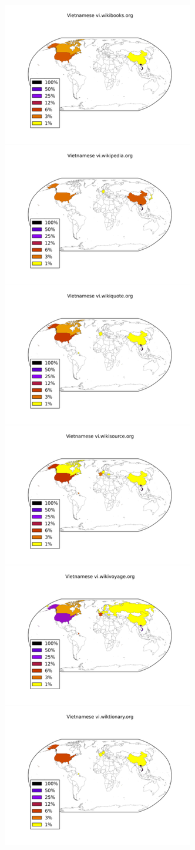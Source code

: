 ![](/images/Vietnamese-vi.wikibooks.org.png)
![](/images/Vietnamese-vi.wikipedia.org.png)
![](/images/Vietnamese-vi.wikiquote.org.png)
![](/images/Vietnamese-vi.wikisource.org.png)
![](/images/Vietnamese-vi.wikivoyage.org.png)
![](/images/Vietnamese-vi.wiktionary.org.png)
